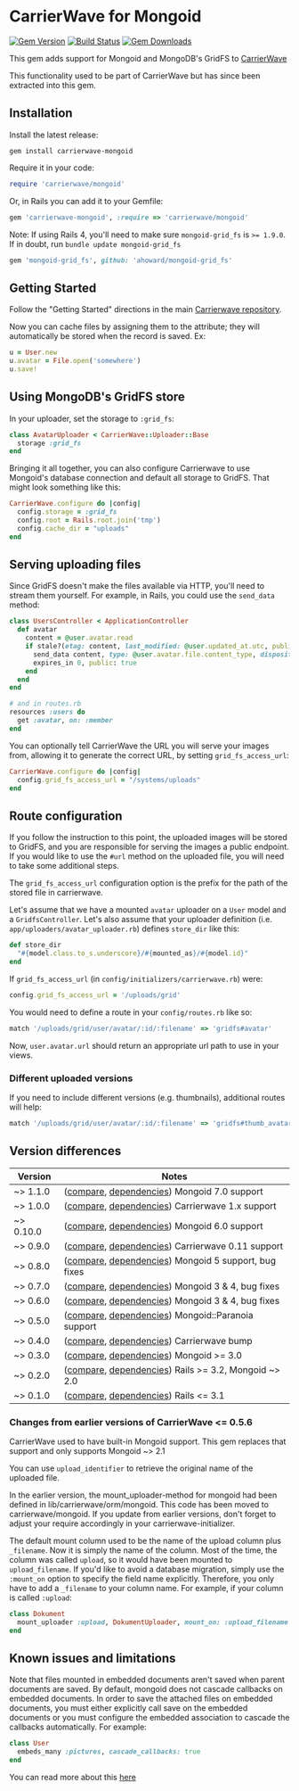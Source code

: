 # CarrierWave for Mongoid

[![Gem Version](http://img.shields.io/gem/v/carrierwave-mongoid.svg)](https://rubygems.org/gems/carrierwave-mongoid)
[![Build Status](https://github.com/carrierwaveuploader/carrierwave-mongoid/workflows/.github/workflows/test.yml/badge.svg?branch=master)](https://github.com/carrierwaveuploader/carrierwave-mongoid/actions?query=workflow%3A.github%2Fworkflows%2Ftest.yml+branch%3Amaster)
[![Gem Downloads](https://img.shields.io/gem/dt/carrierwave-mongoid.svg)](https://rubygems.org/gems/carrierwave-mongoid)

This gem adds support for Mongoid and MongoDB's GridFS to
[CarrierWave](https://github.com/carrierwaveuploader/carrierwave/)

This functionality used to be part of CarrierWave but has since been extracted
into this gem.

## Installation

Install the latest release:

    gem install carrierwave-mongoid

Require it in your code:

```ruby
require 'carrierwave/mongoid'
```

Or, in Rails you can add it to your Gemfile:

```ruby
gem 'carrierwave-mongoid', :require => 'carrierwave/mongoid'
```

Note: If using Rails 4, you'll need to make sure `mongoid-grid_fs` is `>= 1.9.0`.
If in doubt, run `bundle update mongoid-grid_fs`

```ruby
gem 'mongoid-grid_fs', github: 'ahoward/mongoid-grid_fs'
```

## Getting Started

Follow the "Getting Started" directions in the main
[Carrierwave repository](https://github.com/carrierwaveuploader/carrierwave/).

Now you can cache files by assigning them to the attribute; they will
automatically be stored when the record is saved. Ex:

```ruby
u = User.new
u.avatar = File.open('somewhere')
u.save!
```

## Using MongoDB's GridFS store

In your uploader, set the storage to `:grid_fs`:

```ruby
class AvatarUploader < CarrierWave::Uploader::Base
  storage :grid_fs
end
```

Bringing it all together, you can also configure Carrierwave to use Mongoid's
database connection and default all storage to GridFS. That might look something
like this:

```ruby
CarrierWave.configure do |config|
  config.storage = :grid_fs
  config.root = Rails.root.join('tmp')
  config.cache_dir = "uploads"
end
```

## Serving uploading files

Since GridFS doesn't make the files available via HTTP, you'll need to stream
them yourself. For example, in Rails, you could use the `send_data` method:

```ruby
class UsersController < ApplicationController
  def avatar
    content = @user.avatar.read
    if stale?(etag: content, last_modified: @user.updated_at.utc, public: true)
      send_data content, type: @user.avatar.file.content_type, disposition: "inline"
      expires_in 0, public: true
    end
  end
end

# and in routes.rb
resources :users do
  get :avatar, on: :member
end
```

You can optionally tell CarrierWave the URL you will serve your images from,
allowing it to generate the correct URL, by setting `grid_fs_access_url`:

```ruby
CarrierWave.configure do |config|
  config.grid_fs_access_url = "/systems/uploads"
end
```

## Route configuration

If you follow the instruction to this point, the uploaded images will be
stored to GridFS, and you are responsible for serving the images a public
endpoint. If you would like to use the `#url` method on the uploaded file, you
will need to take some additional steps.

The `grid_fs_access_url` configuration option is the prefix for the path of
the stored file in carrierwave.

Let's assume that we have a mounted `avatar` uploader on a `User` model and a
`GridfsController`. Let's also assume that your uploader definition
(i.e. `app/uploaders/avatar_uploader.rb`) defines `store_dir` like this:

```ruby
def store_dir
  "#{model.class.to_s.underscore}/#{mounted_as}/#{model.id}"
end
```

If `grid_fs_access_url` (in `config/initializers/carrierwave.rb`) were:

```ruby
config.grid_fs_access_url = '/uploads/grid'
```

You would need to define a route in your `config/routes.rb` like so:

```ruby
match '/uploads/grid/user/avatar/:id/:filename' => 'gridfs#avatar'
```

Now, `user.avatar.url` should return an appropriate url path to use in your
views.

### Different uploaded versions

If you need to include different versions (e.g. thumbnails), additional routes
will help:

```ruby
match '/uploads/grid/user/avatar/:id/:filename' => 'gridfs#thumb_avatar', constraints: { filename: /thumb.*/ }
```

## Version differences

| Version   | Notes                                                                           |
|-----------|---------------------------------------------------------------------------------|
| ~> 1.1.0  | ([compare][compare-1.1], [dependencies][deps-1.1]) Mongoid 7.0 support          |
| ~> 1.0.0  | ([compare][compare-1.0], [dependencies][deps-1.0]) Carrierwave 1.x support      |
| ~> 0.10.0 | ([compare][compare-0.10], [dependencies][deps-0.10]) Mongoid 6.0  support       |
| ~> 0.9.0  | ([compare][compare-0.9], [dependencies][deps-0.9]) Carrierwave 0.11 support     |
| ~> 0.8.0  | ([compare][compare-0.8], [dependencies][deps-0.8]) Mongoid 5 support, bug fixes |
| ~> 0.7.0  | ([compare][compare-0.7], [dependencies][deps-0.7]) Mongoid 3 & 4, bug fixes     |
| ~> 0.6.0  | ([compare][compare-0.6], [dependencies][deps-0.6]) Mongoid 3 & 4, bug fixes     |
| ~> 0.5.0  | ([compare][compare-0.5], [dependencies][deps-0.5]) Mongoid::Paranoia support    |
| ~> 0.4.0  | ([compare][compare-0.4], [dependencies][deps-0.4]) Carrierwave bump             |
| ~> 0.3.0  | ([compare][compare-0.3], [dependencies][deps-0.3]) Mongoid >= 3.0               |
| ~> 0.2.0  | ([compare][compare-0.2], [dependencies][deps-0.2]) Rails >= 3.2, Mongoid ~> 2.0 |
| ~> 0.1.0  | ([compare][compare-0.1], [dependencies][deps-0.1]) Rails <= 3.1                 |

[compare-1.1]: https://github.com/carrierwaveuploader/carrierwave-mongoid/compare/v1.0.0...v1.1.0
[compare-1.0]: https://github.com/carrierwaveuploader/carrierwave-mongoid/compare/v0.10.0...v1.0.0
[compare-0.10]: https://github.com/carrierwaveuploader/carrierwave-mongoid/compare/v0.9.0...v0.10.0
[compare-0.9]: https://github.com/carrierwaveuploader/carrierwave-mongoid/compare/v0.8.1...v0.9.0
[compare-0.8]: https://github.com/carrierwaveuploader/carrierwave-mongoid/compare/v0.7.1...v0.8.1
[compare-0.7]: https://github.com/carrierwaveuploader/carrierwave-mongoid/compare/v0.6.3...v0.7.1
[compare-0.6]: https://github.com/carrierwaveuploader/carrierwave-mongoid/compare/v0.5.0...v0.6.3
[compare-0.5]: https://github.com/carrierwaveuploader/carrierwave-mongoid/compare/v0.4.0...v0.5.0
[compare-0.4]: https://github.com/carrierwaveuploader/carrierwave-mongoid/compare/v0.3.1...v0.4.0
[compare-0.3]: https://github.com/carrierwaveuploader/carrierwave-mongoid/compare/v0.2.1...v0.3.1
[compare-0.2]: https://github.com/carrierwaveuploader/carrierwave-mongoid/compare/v0.1.7...v0.2.2
[compare-0.1]: https://github.com/carrierwaveuploader/carrierwave-mongoid/compare/v0.1.1...v0.1.7

[deps-1.1]: https://rubygems.org/gems/carrierwave-mongoid/versions/1.1.0
[deps-1.0]: https://rubygems.org/gems/carrierwave-mongoid/versions/1.0.0
[deps-0.10]: https://rubygems.org/gems/carrierwave-mongoid/versions/0.10.0
[deps-0.9]: https://rubygems.org/gems/carrierwave-mongoid/versions/0.9.0
[deps-0.8]: https://rubygems.org/gems/carrierwave-mongoid/versions/0.8.1
[deps-0.7]: https://rubygems.org/gems/carrierwave-mongoid/versions/0.7.1
[deps-0.6]: https://rubygems.org/gems/carrierwave-mongoid/versions/0.6.3
[deps-0.5]: https://rubygems.org/gems/carrierwave-mongoid/versions/0.5.0
[deps-0.4]: https://rubygems.org/gems/carrierwave-mongoid/versions/0.4.0
[deps-0.3]: https://rubygems.org/gems/carrierwave-mongoid/versions/0.3.1
[deps-0.2]: https://rubygems.org/gems/carrierwave-mongoid/versions/0.2.2
[deps-0.1]: https://rubygems.org/gems/carrierwave-mongoid/versions/0.1.7

### Changes from earlier versions of CarrierWave <= 0.5.6

CarrierWave used to have built-in Mongoid support. This gem replaces that
support and only supports Mongoid ~> 2.1

You can use `upload_identifier` to retrieve the original name of the uploaded file.

In the earlier version, the mount_uploader-method for mongoid had been defined
in lib/carrierwave/orm/mongoid. This code has been moved to
carrierwave/mongoid. If you update from earlier versions, don't forget to adjust
your require accordingly in your carrierwave-initializer.

The default mount column used to be the name of the upload column plus
`_filename`. Now it is simply the name of the column. Most of the time, the
column was called `upload`, so it would have been mounted to `upload_filename`.
If you'd like to avoid a database migration, simply use the `:mount_on` option
to specify the field name explicitly. Therefore, you only have to add a
`_filename` to your column name. For example, if your column is called
`:upload`:

```ruby
class Dokument
  mount_uploader :upload, DokumentUploader, mount_on: :upload_filename
end
```

## Known issues and limitations

Note that files mounted in embedded documents aren't saved when parent documents
are saved. By default, mongoid does not cascade callbacks on embedded
documents. In order to save the attached files on embedded documents, you must
either explicitly call save on the embedded documents or you must configure the
embedded association to cascade the callbacks automatically. For example:

```ruby
class User
  embeds_many :pictures, cascade_callbacks: true
end
```

You can read more about this [here](https://github.com/carrierwaveuploader/carrierwave/issues#issue/81)
